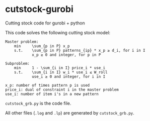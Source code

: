 # cutstock-gurobi
Cutting stock code for gurobi + python

This code solves the following cutting stock model:

```
Master problem:
    min     \sum_{p in P} x_p
    s.t.    \sum_{p in P} patterns_{ip} * x_p ≥ d_i, for i in I
            x_p ≥ 0 and integer, for p in P

Subproblem:
    min     1 - \sum_{i in I} price_i * use_i
    s.t.    \sum_{i in I} w_i * use_i ≤ W_roll
            use_i ≥ 0 and integer, for i in I

x_p: number of times pattern p is used
price_i: dual of constraint i in the master problem
use_i: number of item i's in a new pattern
```

`cutstock_grb.py` is the code file.

All other files (`.log` and `.lp`) are generated by `cutstock_grb.py`.